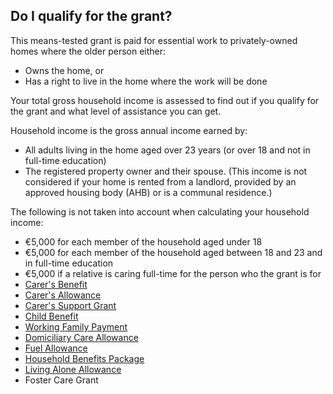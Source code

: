 ##  Do I qualify for the grant?

This means-tested grant is paid for essential work to privately-owned homes
where the older person either:

  * Owns the home, or 
  * Has a right to live in the home where the work will be done 

Your total gross household income is assessed to find out if you qualify for
the grant and what level of assistance you can get.

Household income is the gross annual income earned by:

  * All adults living in the home aged over 23 years (or over 18 and not in full-time education) 
  * The registered property owner and their spouse. (This income is not considered if your home is rented from a landlord, provided by an approved housing body (AHB) or is a communal residence.) 

The following is not taken into account when calculating your household
income:

  * €5,000 for each member of the household aged under 18 
  * €5,000 for each member of the household aged between 18 and 23 and in full-time education 
  * €5,000 if a relative is caring full-time for the person who the grant is for 
  * [ Carer's Benefit ](/en/social-welfare/carers/carers-benefit/)
  * [ Carer's Allowance ](/en/social-welfare/carers/carers-allowance/)
  * [ Carer's Support Grant ](/en/social-welfare/carers/carers-support-grant/)
  * [ Child Benefit ](/en/social-welfare/families-and-children/child-benefit/)
  * [ Working Family Payment ](/en/social-welfare/families-and-children/working-family-payment/)
  * [ Domiciliary Care Allowance ](/en/social-welfare/disability-and-illness/domiciliary-care-allowance/)
  * [ Fuel Allowance ](/en/social-welfare/extra-social-welfare-benefits/fuel-allowance/)
  * [ Household Benefits Package ](/en/social-welfare/extra-social-welfare-benefits/household-benefits-package/)
  * [ Living Alone Allowance ](/en/social-welfare/extra-social-welfare-benefits/living-alone-allowance/)
  * Foster Care Grant 
